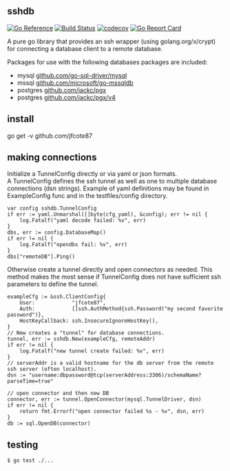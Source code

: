 ## sshdb

[![Go Reference](https://pkg.go.dev/badge/github.com/lissteron/sshdb.svg)](https://pkg.go.dev/github.com/lissteron/sshdb) [![Build Status](https://app.travis-ci.com/lissteron/sshdb.svg?branch=main)](https://app.travis-ci.com/lissteron/sshdb) [![codecov](https://codecov.io/gh/lissteron/sshdb/branch/main/graph/badge.svg?token=6WUH2GPZ0T)](https://codecov.io/gh/lissteron/sshdb) [![Go Report Card](https://goreportcard.com/badge/github.com/lissteron/sshdb)](https://goreportcard.com/report/github.com/lissteron/sshdb)


A pure go library that provides an ssh wrapper (using golang.org/x/crypt) for connecting a database client to a remote database. 

Packages for use with the following databases packages are included:

- mysql [github.com/go-sql-driver/mysql](https://pkg.go.dev/github.com/go-sql-driver/mysql)
- mssql [github.com/microsoft/go-mssqldb](https://pkg.go.dev/github.com/microsoft/go-mssqldb)
- postgres [github.com/jackc/pgx](https://pkg.go.dev/github.com/jackc/pgx)
- postgres [github.com/jackc/pgx/v4](https://pkg.go.dev/github.com/jackc/pgx/v4)

## install

go get -v github.com/jfcote87

## making connections

Initialize a TunnelConfig directly or via yaml or json formats.  
A TunnelConfig defines the ssh tunnel as well as one to multiple
database connections (dsn strings).  Example of yaml definitions
may be found in ExampleConfig func and in the testfiles/config directory.

	var config sshdb.TunnelConfig
	if err := yaml.Unmarshal([]byte(cfg_yaml), &config); err != nil {
		log.Fatalf("yaml decode failed: %v", err)
	}
	dbs, err := config.DatabaseMap()
	if err != nil {
		log.Fatalf("opendbs fail: %v", err)
	}
	dbs["remoteDB"].Ping()


Otherwise create a tunnel directly and open connectors as needed.  This method
makes the most sense if TunnelConfig does not have sufficient ssh parameters to 
define the tunnel.

	exampleCfg := &ssh.ClientConfig{
		User:            "jfcote87",
		Auth:            []ssh.AuthMethod{ssh.Password("my second favorite password")},
		HostKeyCallback: ssh.InsecureIgnoreHostKey(),
	}
	// New creates a "tunnel" for database connections.
	tunnel, err := sshdb.New(exampleCfg, remoteAddr)
	if err != nil {
		log.Fatalf("new tunnel create failed: %v", err)
	}
    // serverAddr is a valid hostname for the db server from the remote ssh server (often localhost).
	dsn := "username:dbpassword@tcp(serverAddress:3306)/schemaName?parseTime=true"

	// open connector and then new DB
	connector, err := tunnel.OpenConnector(mysql.TunnelDriver, dsn)
	if err != nil {
		return fmt.Errorf("open connector failed %s - %v", dsn, err)
	}
	db := sql.OpenDB(connector)

## testing

    $ go test ./...






